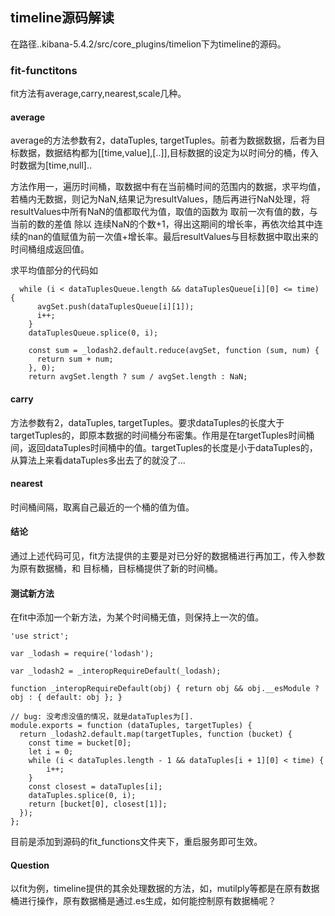 ## timeline源码解读

在路径..kibana-5.4.2/src/core_plugins/timelion下为timeline的源码。

### fit-functitons

fit方法有average,carry,nearest,scale几种。

#### average

average的方法参数有2，dataTuples, targetTuples。前者为数据数据，后者为目标数据，数据结构都为[[time,value],[..]],目标数据的设定为以时间分的桶，传入时数据为[time,null]..

方法作用一，遍历时间桶，取数据中有在当前桶时间的范围内的数据，求平均值，若桶内无数据，则记为NaN,结果记为resultValues，随后再进行NaN处理，将resultValues中所有NaN的值都取代为值，取值的函数为	取前一次有值的数，与当前的数的差值 除以 连续NaN的个数+1，得出这期间的增长率，再依次给其中连续的nan的值赋值为前一次值+增长率。最后resultValues与目标数据中取出来的时间桶组成返回值。

求平均值部分的代码如

```
  while (i < dataTuplesQueue.length && dataTuplesQueue[i][0] <= time) {
      avgSet.push(dataTuplesQueue[i][1]);
      i++;
    }
    dataTuplesQueue.splice(0, i);

    const sum = _lodash2.default.reduce(avgSet, function (sum, num) {
      return sum + num;
    }, 0);
    return avgSet.length ? sum / avgSet.length : NaN;
```


#### carry

方法参数有2，dataTuples, targetTuples。要求dataTuples的长度大于targetTuples的，即原本数据的时间桶分布密集。作用是在targetTuples时间桶间，返回dataTuples时间桶中的值。targetTuples的长度是小于dataTuples的，从算法上来看dataTuples多出去了的就没了...


#### nearest

时间桶间隔，取离自己最近的一个桶的值为值。

#### 结论

通过上述代码可见，fit方法提供的主要是对已分好的数据桶进行再加工，传入参数为原有数据桶，和 目标桶，目标桶提供了新的时间桶。

#### 测试新方法

在fit中添加一个新方法，为某个时间桶无值，则保持上一次的值。

```
'use strict';

var _lodash = require('lodash');

var _lodash2 = _interopRequireDefault(_lodash);

function _interopRequireDefault(obj) { return obj && obj.__esModule ? obj : { default: obj }; }

// bug: 没考虑没值的情况，就是dataTuples为[].
module.exports = function (dataTuples, targetTuples) {
  return _lodash2.default.map(targetTuples, function (bucket) {
    const time = bucket[0];
    let i = 0;
    while (i < dataTuples.length - 1 && dataTuples[i + 1][0] < time) {
        i++;
    }
    const closest = dataTuples[i];
    dataTuples.splice(0, i);
    return [bucket[0], closest[1]];
  });
};
```
目前是添加到源码的fit_functions文件夹下，重启服务即可生效。

#### Question

以fit为例，timeline提供的其余处理数据的方法，如，mutilply等都是在原有数据桶进行操作，原有数据桶是通过.es生成，如何能控制原有数据桶呢？
